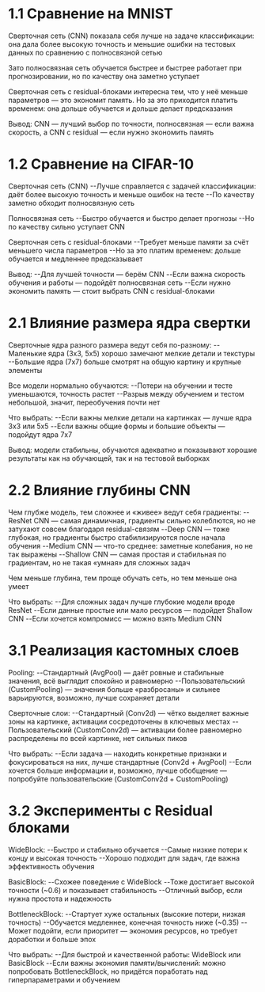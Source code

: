 # 1.1 Сравнение на MNIST

Сверточная сеть (CNN) показала себя лучше на задаче классификации: она дала более высокую точность и меньшие ошибки на тестовых данных по сравнению с полносвязной сетью

Зато полносвязная сеть обучается быстрее и быстрее работает при прогнозировании, но по качеству она заметно уступает

Сверточная сеть с residual-блоками интересна тем, что у неё меньше параметров — это экономит память. Но за это приходится платить временем: она дольше обучается и дольше делает предсказания

Вывод: CNN — лучший выбор по точности, полносвязная — если важна скорость, а CNN с residual — если нужно экономить память

# 1.2 Сравнение на CIFAR-10

Сверточная сеть (CNN)
--Лучше справляется с задачей классификации: даёт более высокую точность и меньше ошибок на тесте
--По качеству заметно обходит полносвязную сеть

Полносвязная сеть
--Быстро обучается и быстро делает прогнозы
--Но по качеству сильно уступает CNN

Сверточная сеть с residual-блоками
--Требует меньше памяти за счёт меньшего числа параметров
--Но за это платим временем: дольше обучается и медленнее предсказывает

Вывод:
--Для лучшей точности — берём CNN
--Если важна скорость обучения и работы — подойдёт полносвязная сеть
--Если нужно экономить память — стоит выбрать CNN с residual-блоками

# 2.1 Влияние размера ядра свертки

Сверточные ядра разного размера ведут себя по-разному:
--Маленькие ядра (3x3, 5x5) хорошо замечают мелкие детали и текстуры
--Большие ядра (7x7) больше смотрят на общую картину и крупные элементы

Все модели нормально обучаются:
--Потери на обучении и тесте уменьшаются, точность растет
--Разрыв между обучением и тестом небольшой, значит, переобучения почти нет

Что выбрать:
--Если важны мелкие детали на картинках — лучше ядра 3x3 или 5x5
--Если важны общие формы и большие объекты — подойдут ядра 7x7

Вывод: модели стабильны, обучаются адекватно и показывают хорошие результаты как на обучающей, так и на тестовой выборках

# 2.2 Влияние глубины CNN

Чем глубже модель, тем сложнее и «живее» ведут себя градиенты:
--ResNet CNN — самая динамичная, градиенты сильно колеблются, но не затухают совсем благодаря residual-связям
--Deep CNN — тоже глубокая, но градиенты быстро стабилизируются после начала обучения
--Medium CNN — что-то среднее: заметные колебания, но не так выражены
--Shallow CNN — самая простая и стабильная по градиентам, но не такая «умная» для сложных задач

Чем меньше глубина, тем проще обучать сеть, но тем меньше она умеет

Что выбрать:
--Для сложных задач лучше глубокие модели вроде ResNet
--Если данные простые или мало ресурсов — подойдет Shallow CNN
--Если хочется компромисс — можно взять Medium CNN

# 3.1 Реализация кастомных слоев 

Pooling:
--Стандартный (AvgPool) — даёт ровные и стабильные значения, всё выглядит спокойно и равномерно
--Пользовательский (CustomPooling) — значения больше «разбросаны» и сильнее варьируются, возможно, лучше сохраняет детали

Сверточные слои:
--Стандартный (Conv2d) — чётко выделяет важные зоны на картинке, активации сосредоточены в ключевых местах
--Пользовательский (CustomConv2d) — активации более равномерно распределены по всей картинке, нет сильных пиков

Что выбрать:
--Если задача — находить конкретные признаки и фокусироваться на них, лучше стандартные (Conv2d + AvgPool)
--Если хочется больше информации и, возможно, лучше обобщение — попробуйте пользовательские (CustomConv2d + CustomPooling)

# 3.2 Эксперименты с Residual блоками

WideBlock:
--Быстро и стабильно обучается
--Самые низкие потери к концу и высокая точность
--Хорошо подходит для задач, где важна эффективность обучения

BasicBlock:
--Схожее поведение с WideBlock
--Тоже достигает высокой точности (~0.6) и показывает стабильность
--Отличный выбор, если нужна простота и надежность

BottleneckBlock:
--Стартует хуже остальных (высокие потери, низкая точность)
--Обучается медленнее, конечная точность ниже (~0.35)
--Может подойти, если приоритет — экономия ресурсов, но требует доработки и больше эпох

Что выбрать:
--Для быстрой и качественной работы: WideBlock или BasicBlock
--Если важны экономия памяти/вычислений: можно попробовать BottleneckBlock, но придётся поработать над гиперпараметрами и обучением
